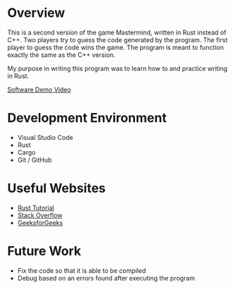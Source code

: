 # Overview

This is a second version of the game Mastermind, written in Rust instead of C++. Two players try to guess the code generated by the program. The first player to guess the code wins the game. The program is meant to function exactly the same as the C++ version.

My purpose in writing this program was to learn how to and practice writing in Rust.

[Software Demo Video](https://youtu.be/Ea1CHTNL87E)

# Development Environment

* Visual Studio Code
* Rust
* Cargo
* Git / GitHub

# Useful Websites

* [Rust Tutorial](https://www.tutorialspoint.com/rust/index.htme)
* [Stack Overflow](https://stackoverflow.com/)
* [GeeksforGeeks](https://www.geeksforgeeks.org/rust-concept-of-structures/)

# Future Work

* Fix the code so that it is able to be compiled
* Debug based on an errors found after executing the program